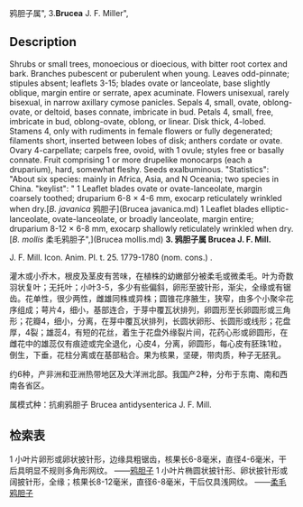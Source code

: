 鸦胆子属",
3.**Brucea** J. F. Miller",

## Description
Shrubs or small trees, monoecious or dioecious, with bitter root cortex and bark. Branches pubescent or puberulent when young. Leaves odd-pinnate; stipules absent; leaflets 3-15; blades ovate or lanceolate, base slightly oblique, margin entire or serrate, apex acuminate. Flowers unisexual, rarely bisexual, in narrow axillary cymose panicles. Sepals 4, small, ovate, oblong-ovate, or deltoid, bases connate, imbricate in bud. Petals 4, small, free, imbricate in bud, oblong-ovate, oblong, or linear. Disk thick, 4-lobed. Stamens 4, only with rudiments in female flowers or fully degenerated; filaments short, inserted between lobes of disk; anthers cordate or ovate. Ovary 4-carpellate; carpels free, ovoid, with 1 ovule; styles free or basally connate. Fruit comprising 1 or more drupelike monocarps (each a druparium), hard, somewhat fleshy. Seeds exalbuminous.
  "Statistics": "About six species: mainly in Africa, Asia, and N Oceania; two species in China.
  "keylist": "
1 Leaflet blades ovate or ovate-lanceolate, margin coarsely toothed; druparium 6-8 × 4-6 mm, exocarp reticulately wrinkled when dry.[*B. javanica* 鸦胆子](Brucea javanica.md)
1 Leaflet blades elliptic-lanceolate, ovate-lanceolate, or broadly lanceolate, margin entire; druparium 8-12 × 6-8 mm, exocarp shallowly reticulately wrinkled when dry.[*B. mollis* 柔毛鸦胆子",](Brucea mollis.md)
**3. 鸦胆子属 Brucea J. F. Mill.**

J. F. Mill. Icon. Anim. Pl. t. 25. 1779-1780 (nom. cons.) .

灌木或小乔木，根皮及茎皮有苦味，在植株的幼嫩部分被柔毛或微柔毛。叶为奇数羽状复叶；无托叶；小叶3-5，多少有些偏斜，卵形至披针形，渐尖，全缘或有锯齿。花单性，很少两性，雌雄同株或异株；圆锥花序腋生，狭窄，由多个小聚伞花序组成；萼片4，细小，基部连合，于芽中覆瓦状排列，卵圆形至长卵圆形或三角形；花瓣4，细小，分离，在芽中覆瓦状排列，长圆状卵形、长圆形或线形；花盘厚，4裂；雄蕊4，有短的花丝，着生于花盘外缘裂片间，花药心形或卵圆形，在雌花中的雄蕊仅有痕迹或完全退化，心皮4，分离，卵圆形，每心皮有胚珠1粒，倒生，下垂，花柱分离或在基部粘合。果为核果，坚硬，带肉质，种子无胚乳。

约6种，产非洲和亚洲热带地区及大洋洲北部。我国产2种，分布于东南、南和西南各省区。

属模式种：抗痢鸦胆子 Brucea antidysenterica J. F. Mill.

## 检索表

1 小叶片卵形或卵状披针形，边缘具粗锯齿，核果长6-8毫米，直径4-6毫米，干后具明显不规则多角形网纹。 ——[鸦胆子](Brucea%20javanica.md)
1 小叶片椭圆状披针形、卵状披针形或阔披针形，全缘；核果长8-12毫米，直径6-8毫米，干后仅具浅网纹。 ——[柔毛鸦胆子](Brucea%20mollis.md)
